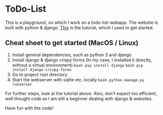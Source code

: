 # ToDo-List

This is a playground, on which I work on a todo-list-webapp.
The website is built with python &amp; django. [This](https://www.geeksforgeeks.org/python-todo-webapp-using-django/) is the tutorial, which I used to get started.

## Cheat sheet to get started (MacOS / Linux)

1. Install general dependencies, such as python 3 and django
2. Install django & django crispy forms (In my case, I installed it directly, without a virtual environment)
   `bash pip install django`
   `bash pip install django-crispy-forms`
3. Go to project root directory
4. Start the webserver with sqlite etc. locally
   `bash python manage.py runserver`

For further steps, look at the tutorial above. Also, don't expect too efficient, well thought code as I am still a beginner dealing with django & websites.

Have fun with the code!
